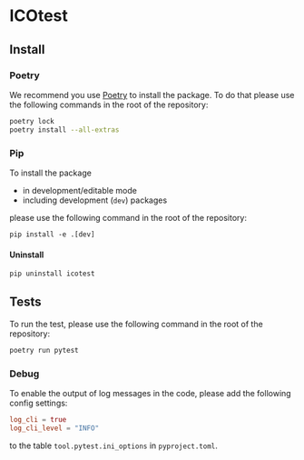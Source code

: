 # ICOtest

## Install

### Poetry

We recommend you use [Poetry](https://python-poetry.org) to install the package. To do that please use the following commands in the root of the repository:

```sh
poetry lock
poetry install --all-extras
```

### Pip

To install the package

- in development/editable mode
- including development (`dev`) packages

please use the following command in the root of the repository:

```
pip install -e .[dev]
```

#### Uninstall

```sh
pip uninstall icotest
```

## Tests

To run the test, please use the following command in the root of the repository:

```sh
poetry run pytest
```

### Debug

To enable the output of log messages in the code, please add the following config settings:

```toml
log_cli = true
log_cli_level = "INFO"
```

to the table `tool.pytest.ini_options` in `pyproject.toml`.
